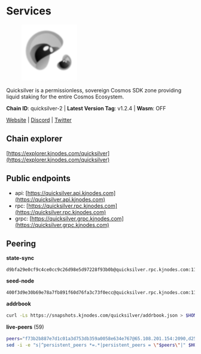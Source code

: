 # Services

<figure><img src="https://raw.githubusercontent.com/kj89/cosmos-images/main/logos/quicksilver.png" width="150" alt=""><figcaption></figcaption></figure>

Quicksilver is a permissionless, sovereign Cosmos SDK zone providing liquid staking for the entire Cosmos Ecosystem.

**Chain ID**: quicksilver-2 | **Latest Version Tag**: v1.2.4 | **Wasm**: OFF

[Website](https://quicksilver.zone) | [Discord](https://discord.gg/quicksilverprotocol) | [Twitter](https://twitter.com/quicksilverzone)




## Chain explorer
[https://explorer.kjnodes.com/quicksilver](https://explorer.kjnodes.com/quicksilver)

## Public endpoints

* api: [https://quicksilver.api.kjnodes.com](https://quicksilver.api.kjnodes.com)
* rpc: [https://quicksilver.rpc.kjnodes.com](https://quicksilver.rpc.kjnodes.com)
* grpc: [https://quicksilver.grpc.kjnodes.com](https://quicksilver.grpc.kjnodes.com)

## Peering

**state-sync**

```text
d9bfa29e0cf9c4ce0cc9c26d98e5d97228f93b0b@quicksilver.rpc.kjnodes.com:11656
```

**seed-node**

```text
400f3d9e30b69e78a7fb891f60d76fa3c73f0ecc@quicksilver.rpc.kjnodes.com:11659
```

**addrbook**
```bash
curl -Ls https://snapshots.kjnodes.com/quicksilver/addrbook.json > $HOME/.quicksilverd/config/addrbook.json
```

**live-peers** (59)
```bash
peers="f73b2b887e7d1c01a3d753db359a0058e634e767@65.108.201.154:2090,d2517139cf7c20ebdad682dfaeb2c34822a255b6@31.223.32.35:19656,8b575bbadf6bacdae40cf97681f111f6b0eb3a91@65.108.206.57:11656,ac610f4907efb3e04f4f9915ca3ed91ab0273573@65.108.85.218:26656,89757803f40da51678451735445ad40d5b15e059@169.155.44.196:26656,3a5d0b97feb595375c24665dcf17d793be129e8b@51.89.155.2:28656,43b97f492bf47b455b7b275c396b1840f4eb336d@142.132.139.101:26656,b212d5740b2e11e54f56b072dc13b6134650cfb5@169.155.168.98:26656,96b7605dbf13dbf0df2c3ac4f076397a9f351c6b@88.98.195.228:26656,ff2055b198685f619897058a26776b9d1b73dc3c@178.63.184.129:26656,ef9c9b1952f245fbb24603d5a1f643041bec7af7@141.95.65.26:29986,4a73a81a94c9cd7147a84c35c7ab7abec94093bd@204.93.241.110:27651,e3dd956ac4081ba42ae3d038edd6d80ddf092751@198.199.90.99:26656,679f56feb7f4f91d46a92d0eb474d1dc43466d18@213.239.215.59:29986,cdd8e0e425f107d249389a5e4cea3494185d4a3a@193.70.45.106:11156,ebafaa0d0087ecfc785b095d6a91a67a12eecd80@5.9.100.25:26656,0a3860f9d3c27b34910fe8660240ae55699b55c2@84.244.95.245:26656,05241d21ff9e7c699bbdb4faa73da1860b6d8cd7@128.199.85.168:26656,0a226e70ceb7a4123e66216d1ed83ef22ed8a187@185.119.118.118:2000,ef1cb5bff5b76957f02636a30d5d85d861a35dbe@65.109.92.240:21026,28ebd43e8c888ed069165fa035e101ae6fd7955e@139.162.191.246:26656,6785dbb8a0138600e0e0faaa77baa375451b38bb@162.55.132.48:15620,271419d3eb3878c902ebb0064490ad702d9d067f@144.76.145.150:26656,161f453c9ff27f3120ec5078f56b505316fbc720@65.108.6.45:61156,5f0c0411e34e1c7d0b9c53749d90a923b5e8c625@65.21.133.125:35656,2c658378f5356e39ecea6947eb312f45a8ccfde1@142.132.199.211:26654,36640aca1c3109ef36d607ec650e8eff832bb39c@195.14.6.2:26656,c8b01e6700d048b1aae34d76f5c56511b2a90ab1@57.128.133.24:26656,e50848e299c7909245a9af690341ff27e21f7b69@65.109.87.88:56656,46a0c8717148c4a4aa86eaaa9727e7bc6bb8e70c@49.12.7.7:26656,833a368b9e639d50dcbeaa2e8347306979d55e50@199.217.117.78:11156,06230bbaabb6c9c6223275b57d8e10fc609ae7ba@51.89.7.184:26633,bf5d518265b2d5e670cee6f4dc08b95da4fe8baf@107.155.109.202:26656,d9bfa29e0cf9c4ce0cc9c26d98e5d97228f93b0b@65.109.88.38:11656,663134c4999f4f9fc59879eaaebbb332e91e2160@45.34.1.114:33656,443ad7c991b2915b620673b10206c92e2b4040e0@173.67.177.120:26656,82c212c73d15ed2c7e6ad7cc5dd68cdd559c0056@65.109.52.178:26656,9bed2c944243fd3ee35a6e4e8da0956f61518603@65.109.21.75:26656,be4ff5b09936e32d9a4f87f5a5118973160d58f2@78.47.214.204:26656,e1b058e5cfa2b836ddaa496b10911da62dcf182e@138.201.8.248:26656,d22c450ef79e019dc702d9098ff09f02294e6dff@65.109.37.58:26656,4aa6607f87ad0b458526d3405731e71553cf275c@219.100.163.35:26656,2020c09ef7542899a4c55b382013c469122186d6@51.195.88.136:15620,e4dbb1c6075822390aa23885750b306e1a54f9b0@5.161.101.185:26656,8ebd6e7c74a9c36a175f9a86148354b378a4f387@185.248.24.16:26656,1b569bf57da79df4f85d207a161a97626988af76@65.109.92.241:20026,cbc2c7a7cd39750abee0dcd5dd2832feddbde20e@50.21.173.76:26656,61d96fee29a9615c208c4db72526d23b45094cb4@65.108.195.30:36656,09f16a08fb0da3a20a7bc0212e3bc4645b04918c@65.21.142.30:28656,ec076ff33f2986d064b78602e2ccd2c925bf761e@161.97.82.203:26256,e3f8ffcdcf2f7e15a702ee72a87d4a48ab206057@148.72.153.85:26656,f3263230b4bd692de6807a83a31594770433d337@62.171.186.160:26656,94bc5b7db0eec4c0f647e8161fb94e3f3e48680c@195.3.220.153:26656,ba52d6744d89cf66cf29d7663a21e1299d0f6744@74.80.183.130:26654,4559f4c24037bfad4791b2a6d6d5c769a16cad53@65.109.92.79:15656,e8f43949897a5453433d411a867c7729d3924719@38.242.216.246:19656,a0352933c3a4e525ac1cd595400f3123fbd597f6@65.108.230.161:46656,a1688942f8e51e3a372bbf0123d4a0326377e5ba@54.37.129.164:48656,ae3700d3296524014ab3444767df682b46f0cb9e@51.195.234.250:26656"
sed -i -e "s|^persistent_peers *=.*|persistent_peers = \"$peers\"|" $HOME/.quicksilverd/config/config.toml
```
